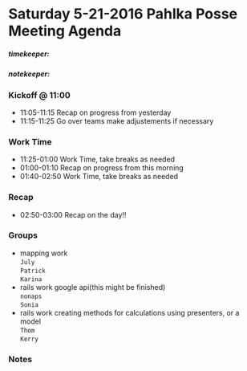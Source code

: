 # Saturday 5-21-2016 Pahlka Posse Meeting Agenda

##### timekeeper: 
##### notekeeper: 

### Kickoff @ 11:00

* 11:05-11:15 Recap on progress from yesterday
* 11:15-11:25 Go over teams make adjustements if necessary

### Work Time
* 11:25-01:00 Work Time, take breaks as needed
* 01:00-01:10 Recap on progress from this morning
* 01:40-02:50 Work Time, take breaks as needed

### Recap
* 02:50-03:00 Recap on the day!!

### Groups 
 * mapping work  
  `July`  
  `Patrick`  
  `Karina`  
 * rails work google api(this might be finished)  
  `nonaps`   
  `Sonia`    
 * rails work creating methods for calculations using presenters, or a model  
  `Thom`  
  `Kerry`  
  
### Notes



